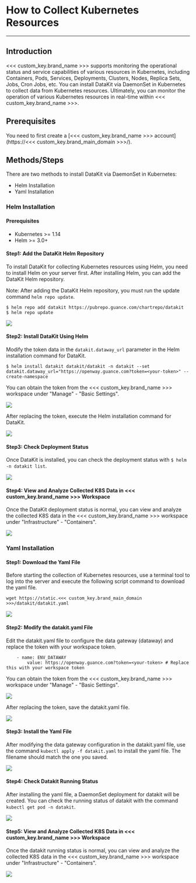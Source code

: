# How to Collect Kubernetes Resources

---

## Introduction

<<< custom_key.brand_name >>> supports monitoring the operational status and service capabilities of various resources in Kubernetes, including Containers, Pods, Services, Deployments, Clusters, Nodes, Replica Sets, Jobs, Cron Jobs, etc. You can install DataKit via DaemonSet in Kubernetes to collect data from Kubernetes resources. Ultimately, you can monitor the operation of various Kubernetes resources in real-time within <<< custom_key.brand_name >>>.

## Prerequisites

You need to first create a [<<< custom_key.brand_name >>> account](https://<<< custom_key.brand_main_domain >>>/).

## Methods/Steps

There are two methods to install DataKit via DaemonSet in Kubernetes:

- Helm Installation
- Yaml Installation

### Helm Installation

#### Prerequisites

- Kubernetes >= 1.14
- Helm >= 3.0+

#### Step1: Add the DataKit Helm Repository

To install DataKit for collecting Kubernetes resources using Helm, you need to install Helm on your server first. After installing Helm, you can add the DataKit Helm repository.

Note: After adding the DataKit Helm repository, you must run the update command `helm repo update`.

```
$ helm repo add datakit https://pubrepo.guance.com/chartrepo/datakit
$ helm repo update 
```

![](img/2.helm_1.png)

#### Step2: Install DataKit Using Helm

Modify the token data in the `datakit.dataway_url` parameter in the Helm installation command for DataKit.

```
$ helm install datakit datakit/datakit -n datakit --set datakit.dataway_url="https://openway.guance.com?token=<your-token>" --create-namespace 
```

You can obtain the token from the <<< custom_key.brand_name >>> workspace under "Manage" - "Basic Settings".

![](img/1.contrainer_2.png)

After replacing the token, execute the Helm installation command for DataKit.

![](img/2.helm_2.png)

#### Step3: Check Deployment Status

Once DataKit is installed, you can check the deployment status with `$ helm -n datakit list`.

![](img/2.helm_3.png)

#### Step4: View and Analyze Collected K8S Data in <<< custom_key.brand_name >>> Workspace

Once the DataKit deployment status is normal, you can view and analyze the collected K8S data in the <<< custom_key.brand_name >>> workspace under "Infrastructure" - "Containers".

![](img/2.helm_4.png)

### Yaml Installation

#### Step1: Download the Yaml File

Before starting the collection of Kubernetes resources, use a terminal tool to log into the server and execute the following script command to download the yaml file.

```
wget https://static.<<< custom_key.brand_main_domain >>>/datakit/datakit.yaml
```

![](img/3.yaml_3.png)

#### Step2: Modify the datakit.yaml File

Edit the datakit.yaml file to configure the data gateway (dataway) and replace the token with your workspace token.

```
	- name: ENV_DATAWAY
		value: https://openway.guance.com?token=<your-token> # Replace this with your workspace token
```

You can obtain the token from the <<< custom_key.brand_name >>> workspace under "Manage" - "Basic Settings".

![](img/1.contrainer_2.png)

After replacing the token, save the datakit.yaml file.

![](img/3.yaml_2.png)

#### Step3: Install the Yaml File

After modifying the data gateway configuration in the datakit.yaml file, use the command `kubectl apply -f datakit.yaml` to install the yaml file. The filename should match the one you saved.

![](img/3.yaml_4.png)

#### Step4: Check Datakit Running Status

After installing the yaml file, a DaemonSet deployment for datakit will be created. You can check the running status of datakit with the command `kubectl get pod -n datakit`.

![](img/3.yaml_5.png)

#### Step5: View and Analyze Collected K8S Data in <<< custom_key.brand_name >>> Workspace

Once the datakit running status is normal, you can view and analyze the collected K8S data in the <<< custom_key.brand_name >>> workspace under "Infrastructure" - "Containers".

![](img/3.yaml_6.png)